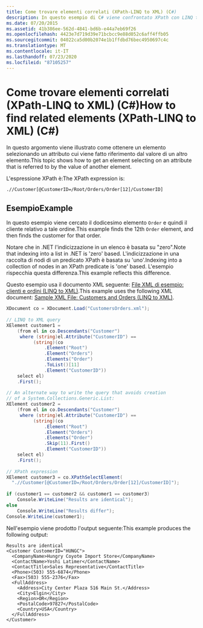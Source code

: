 ```yaml
---
title: Come trovare elementi correlati (XPath-LINQ to XML) (C#)
description: In questo esempio di C# viene confrontato XPath con LINQ to XML come ottenere un elemento selezionando un attributo a cui fa riferimento il valore di un altro elemento.
ms.date: 07/20/2015
ms.assetid: 41b386ee-562d-4841-bd6b-e44a7eb69f26
ms.openlocfilehash: 4423e7d719d39e71bcbcc9e88d052c6aff4ffb05
ms.sourcegitcommit: 04022ca5d00b2074e1b1ffdbd76bec4950697c4c
ms.translationtype: MT
ms.contentlocale: it-IT
ms.lasthandoff: 07/23/2020
ms.locfileid: "87105257"
---
```

# <a name="how-to-find-related-elements-xpath-linq-to-xml-c"></a><span data-ttu-id="0d84c-103">Come trovare elementi correlati (XPath-LINQ to XML) (C#)</span><span class="sxs-lookup"><span data-stu-id="0d84c-103">How to find related elements (XPath-LINQ to XML) (C#)</span></span>
<span data-ttu-id="0d84c-104">In questo argomento viene illustrato come ottenere un elemento selezionando un attributo cui viene fatto riferimento dal valore di un altro elemento.</span><span class="sxs-lookup"><span data-stu-id="0d84c-104">This topic shows how to get an element selecting on an attribute that is referred to by the value of another element.</span></span>  
  
 <span data-ttu-id="0d84c-105">L'espressione XPath è:</span><span class="sxs-lookup"><span data-stu-id="0d84c-105">The XPath expression is:</span></span>  
  
 `.//Customer[@CustomerID=/Root/Orders/Order[12]/CustomerID]`  
  
## <a name="example"></a><span data-ttu-id="0d84c-106">Esempio</span><span class="sxs-lookup"><span data-stu-id="0d84c-106">Example</span></span>  
 <span data-ttu-id="0d84c-107">In questo esempio viene cercato il dodicesimo elemento `Order` e quindi il cliente relativo a tale ordine.</span><span class="sxs-lookup"><span data-stu-id="0d84c-107">This example finds the 12th `Order` element, and then finds the customer for that order.</span></span>  
  
 <span data-ttu-id="0d84c-108">Notare che in .NET l'indicizzazione in un elenco è basata su "zero".</span><span class="sxs-lookup"><span data-stu-id="0d84c-108">Note that indexing into a list in .NET is 'zero' based.</span></span> <span data-ttu-id="0d84c-109">L'indicizzazione in una raccolta di nodi di un predicato XPath è basata su 'uno'.</span><span class="sxs-lookup"><span data-stu-id="0d84c-109">Indexing into a collection of nodes in an XPath predicate is 'one' based.</span></span> <span data-ttu-id="0d84c-110">L'esempio rispecchia questa differenza.</span><span class="sxs-lookup"><span data-stu-id="0d84c-110">This example reflects this difference.</span></span>  
  
 <span data-ttu-id="0d84c-111">Questo esempio usa il documento XML seguente: [File XML di esempio: clienti e ordini (LINQ to XML)](./sample-xml-file-customers-and-orders-linq-to-xml-2.md).</span><span class="sxs-lookup"><span data-stu-id="0d84c-111">This example uses the following XML document: [Sample XML File: Customers and Orders (LINQ to XML)](./sample-xml-file-customers-and-orders-linq-to-xml-2.md).</span></span>  
  
```csharp  
XDocument co = XDocument.Load("CustomersOrders.xml");  
  
// LINQ to XML query  
XElement customer1 =  
    (from el in co.Descendants("Customer")  
     where (string)el.Attribute("CustomerID") ==  
          (string)(co  
              .Element("Root")  
              .Element("Orders")  
              .Elements("Order")  
              .ToList()[11]  
              .Element("CustomerID"))  
    select el)  
    .First();  
  
// An alternate way to write the query that avoids creation  
// of a System.Collections.Generic.List:  
XElement customer2 =  
    (from el in co.Descendants("Customer")  
     where (string)el.Attribute("CustomerID") ==  
          (string)(co  
              .Element("Root")  
              .Element("Orders")  
              .Elements("Order")  
              .Skip(11).First()  
              .Element("CustomerID"))  
    select el)  
    .First();  
  
// XPath expression  
XElement customer3 = co.XPathSelectElement(  
  ".//Customer[@CustomerID=/Root/Orders/Order[12]/CustomerID]");  
  
if (customer1 == customer2 && customer1 == customer3)  
    Console.WriteLine("Results are identical");  
else  
    Console.WriteLine("Results differ");  
Console.WriteLine(customer1);  
```  
  
 <span data-ttu-id="0d84c-112">Nell'esempio viene prodotto l'output seguente:</span><span class="sxs-lookup"><span data-stu-id="0d84c-112">This example produces the following output:</span></span>  
  
```output  
Results are identical  
<Customer CustomerID="HUNGC">  
  <CompanyName>Hungry Coyote Import Store</CompanyName>  
  <ContactName>Yoshi Latimer</ContactName>  
  <ContactTitle>Sales Representative</ContactTitle>  
  <Phone>(503) 555-6874</Phone>  
  <Fax>(503) 555-2376</Fax>  
  <FullAddress>  
    <Address>City Center Plaza 516 Main St.</Address>  
    <City>Elgin</City>  
    <Region>OR</Region>  
    <PostalCode>97827</PostalCode>  
    <Country>USA</Country>  
  </FullAddress>  
</Customer>  
```  
